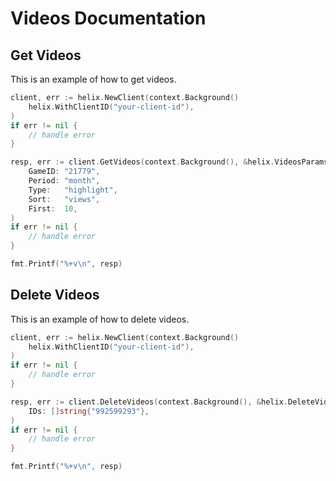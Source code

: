 # Videos Documentation

## Get Videos

This is an example of how to get videos.

```go
client, err := helix.NewClient(context.Background()
    helix.WithClientID("your-client-id"),
)
if err != nil {
    // handle error
}

resp, err := client.GetVideos(context.Background(), &helix.VideosParams{
    GameID: "21779",
    Period: "month",
    Type:   "highlight",
    Sort:   "views",
    First:  10,
)
if err != nil {
    // handle error
}

fmt.Printf("%+v\n", resp)
```

## Delete Videos

This is an example of how to delete videos.

```go
client, err := helix.NewClient(context.Background()
    helix.WithClientID("your-client-id"),
)
if err != nil {
    // handle error
}

resp, err := client.DeleteVideos(context.Background(), &helix.DeleteVideosParams{
    IDs: []string{"992599293"},
)
if err != nil {
    // handle error
}

fmt.Printf("%+v\n", resp)
```
